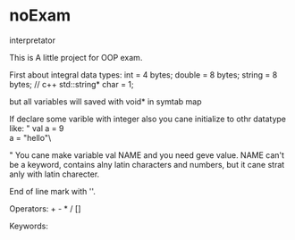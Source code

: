 # noExam
interpretator

This is A little project for OOP exam.

First about integral data types:
    int = 4 bytes;
    double = 8 bytes;
    string = 8 bytes; // c++ std::string*
    char = 1;

but all variables will saved with void* in symtab map

If declare some varible with integer also you cane initialize to othr datatype like: 
"
    val a = 9\
    a = "hello"\

"
You cane make variable val NAME and you need geve value.
NAME can't be a keyword, contains alny latin characters and numbers, but it cane strat anly with  latin charecter.

End of line mark with '\'.

Operators:
    +
    -
    *
    /
    []

    

Keywords: